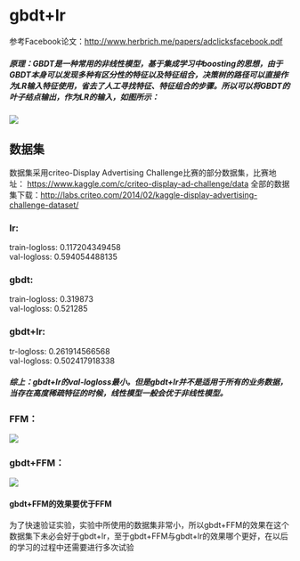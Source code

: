 # gbdt+lr  
参考Facebook论文：http://www.herbrich.me/papers/adclicksfacebook.pdf  
##### 原理：GBDT是一种常用的非线性模型，基于集成学习中boosting的思想，由于GBDT本身可以发现多种有区分性的特征以及特征组合，决策树的路径可以直接作为LR输入特征使用，省去了人工寻找特征、特征组合的步骤。所以可以将GBDT的叶子结点输出，作为LR的输入，如图所示：
![](https://upload-images.jianshu.io/upload_images/4155986-8a4cb50aefba2877.png?imageMogr2/auto-orient/strip%7CimageView2/2/w/508)  

## 数据集  
数据集采用criteo-Display Advertising Challenge比赛的部分数据集，比赛地址： https://www.kaggle.com/c/criteo-display-ad-challenge/data 全部的数据集下载：http://labs.criteo.com/2014/02/kaggle-display-advertising-challenge-dataset/

### lr:
train-logloss:  0.117204349458  
val-logloss:  0.594054488135  

### gbdt:
train-logloss: 0.319873  
val-logloss: 0.521285  

### gbdt+lr:
tr-logloss:  0.261914566568  
val-logloss:  0.502417918338  

##### 综上：gbdt+lr的val-logloss最小。但是gbdt+lr并不是适用于所有的业务数据，当存在高度稀疏特征的时候，线性模型一般会优于非线性模型。  

### FFM：
![](https://github.com/wangru8080/gbdt-lr/blob/master/ffm.png)   

### gbdt+FFM：
![](https://github.com/wangru8080/gbdt-lr/blob/master/gbdt%2Bffm.png) 


#### gbdt+FFM的效果要优于FFM  

为了快速验证实验，实验中所使用的数据集非常小，所以gbdt+FFM的效果在这个数据集下未必会好于gbdt+lr，至于gbdt+FFM与gbdt+lr的效果哪个更好，在以后的学习的过程中还需要进行多次试验
